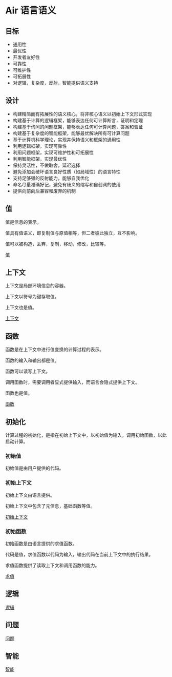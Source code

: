 # Air 语言语义

## 目标

- 通用性
- 最优性
- 开发者友好性
- 可靠性
- 可维护性
- 可拓展性
- 对逻辑，复杂度，反射，智能提供语义支持

## 设计

- 构建精简而有拓展性的语义核心，将非核心语义以初始上下文形式实现
- 构建基于计算的逻辑框架，能够表达任何可计算断言，证明和定理
- 构建基于询问的问题框架，能够表达任何可计算问题，答案和验证
- 构建基于复杂度的智能框架，能够最优解决所有可计算问题
- 基于计算机科学理论，实现并保持语义和框架的通用性
- 利用逻辑框架，实现可靠性
- 利用问题框架，实现可维护性和可拓展性
- 利用智能框架，实现最优性
- 保持灵活性，不做取舍，延迟选择
- 避免添加会破坏语言良好性质（如局域性）的语言特性
- 支持足够强的反射能力，能够自我优化
- 命名尽量准确好记，避免有歧义的缩写和自创词的使用
- 提供向前向后兼容和废弃的机制

## 值

值是信息的表示。

值具有值语义，即复制值与原值相等，但二者彼此独立，互不影响。

值可以被构造，丢弃，复制，移动，修改，比较等。

[值](./Air%20语言语义/值.md)

## 上下文

上下文是局部环境信息的容器。

上下文以符号为键存取值。

上下文也是值。

[上下文](./Air%20语言语义/值/上下文.md)

## 函数

函数是在上下文中进行值变换的计算过程的表示。

函数的输入和输出都是值。

函数可以读写上下文。

调用函数时，需要调用者显式提供输入，而语言会隐式提供上下文。

函数也是值。

[函数](./Air%20语言语义/值/函数.md)

## 初始化

计算过程的初始化，是指在初始上下文中，以初始值为输入，调用初始函数，以此启动计算。

### 初始值

初始值是由用户提供的代码。

### 初始上下文

初始上下文由语言提供。

初始上下文中包含了元信息，基础函数等值。

[初始上下文](./Air%20语言语义/初始上下文.md)

### 初始函数

初始函数是由语言提供的求值函数。

代码是值，求值函数以代码为输入，输出代码在当前上下文中的执行结果。

求值函数提供了读取上下文和调用函数的能力。

[求值](./Air%20语言语义/求值.md)

## 逻辑

[逻辑](./Air%20语言语义/逻辑.md)

## 问题

[问题](./Air%20语言语义/问题.md)

## 智能

[智能](./Air%20语言语义/智能.md)
